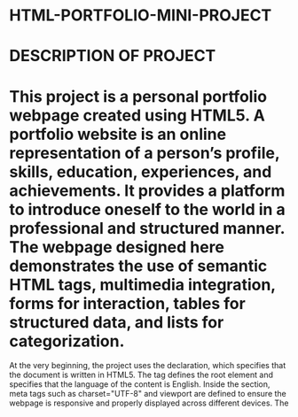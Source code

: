 # HTML-PORTFOLIO-MINI-PROJECT

# DESCRIPTION OF PROJECT
# This project is a personal portfolio webpage created using HTML5. A portfolio website is an online representation of a person’s profile, skills, education, experiences, and achievements. It provides a platform to introduce oneself to the world in a professional and structured manner. The webpage designed here demonstrates the use of semantic HTML tags, multimedia integration, forms for interaction, tables for structured data, and lists for categorization.

At the very beginning, the project uses the <!DOCTYPE html> declaration, which specifies that the document is written in HTML5. The <html lang="en"> tag defines the root element and specifies that the language of the content is English. Inside the <head> section, meta tags such as charset="UTF-8" and viewport are defined to ensure the webpage is responsive and properly displayed across different devices. The <title> tag is used to name the webpage.

The <body> section contains all the visible content of the portfolio. The header section introduces the website with the title “My Portfolio”. By wrapping it inside <header> and <h1>, the content becomes semantically meaningful.

The main section of the page is divided into different semantic tags such as <section>, <article>, <aside>, and <div>. For example, the “Education” and “Experiences” details are included inside <section> tags, which are used for grouping related information. The <article> tag is used to represent a personal story, while the <aside> element is included to represent an advertisement placeholder.

One of the key features is the use of an image with hyperlink. The <a> tag links to an external website (apple.com), and within it, an <img> tag is used to embed an image. Instead of using an image file path, a Base64 encoded image is embedded directly into the source attribute. This demonstrates an alternate way of including images without depending on external files.

Another important aspect of the project is the use of lists (<ul> and <ol>). The unordered list (<ul>) and ordered list (<ol>) are used together to present fruits and their properties such as color and season. This helps demonstrate hierarchical relationships in data representation.

The table element is used to present structured data in tabular form. The <thead> and <tbody> tags separate the header and body of the table, and a <caption> is provided for clarity. This table includes sample student information.

The form element is one of the most interactive parts of the project. It collects user input such as username, password, class selection (radio buttons), favorite subjects (checkboxes), city (dropdown list), and feedback (textarea). This demonstrates how HTML forms can collect different types of user input. Finally, a submit button is included to send the data to the specified action (/action.php).

At the end of the page, an iframe is used to embed a YouTube video. This shows how multimedia content can be integrated directly into the webpage.

The footer section contains contact details, making it easy for visitors to reach out.

Tools Used

HTML5 – The primary language used to build the structure and layout of the webpage.

Web Browser – To run and test the webpage (Google Chrome, Edge, or Firefox).

VS Code or any text editor – Used for writing and editing the HTML code.

Base64 encoding tool – Used to convert an image into a Base64 string for embedding directly.

YouTube embed feature – To generate the iframe code for video embedding.

Applicability

This project has several applications:

Portfolio Showcase – Students, job seekers, and professionals can use such a webpage to showcase their skills, education, and experiences in a structured format.

Learning HTML5 – The project covers a wide range of HTML elements, making it an excellent practice exercise for beginners.

Form Handling – Demonstrates how to collect user data via forms, which can later be processed by a backend server.

Embedding Multimedia – Shows how to integrate images, videos, and external links into a webpage.

Website Structure – By using semantic tags, the project ensures better accessibility, SEO optimization, and readability.

Reusable Template – The code can be customized and extended further with CSS and JavaScript to create a more professional, interactive, and visually appealing personal portfolio website.

# OUTPUT
# 

